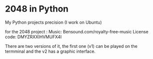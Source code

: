 # 2048 in Python
My Python projects 
precision (I work on Ubuntu)

for the 2048 project : 
Music: Bensound.com/royalty-free-music
License code: DMYZRXXIHVMUFX4I

There are two versions of it, the first one (v1) can be played on the termminal and the v2 has a graphic interface.
